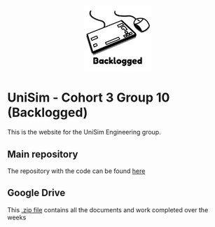 <p align="center">
  <img style="width:30%;height:30%" src="images/backlogged.png" alt="Backlogged logo"/>
</p>

# UniSim - Cohort 3 Group 10 (Backlogged)

This is the website for the UniSim Engineering group.

## Main repository

The repository with the code can be found [here](https://github.com/Stephen-Lavender/UniSim)

## Google Drive

This [.zip file](linkneedsadding.zip) contains all the documents and work completed over the weeks

